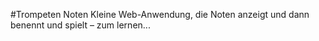#Trompeten Noten
Kleine Web-Anwendung, die Noten anzeigt und dann benennt und spielt – zum lernen...
